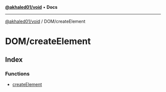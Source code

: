 [**@akhaled01/void**](../../README.md) • **Docs**

***

[@akhaled01/void](../../README.md) / DOM/createElement

# DOM/createElement

## Index

### Functions

- [createElement](functions/createElement.md)
